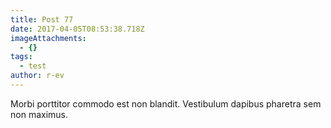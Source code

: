```yaml
---
title: Post 77
date: 2017-04-05T08:53:38.718Z
imageAttachments:
  - {}
tags:
  - test
author: r-ev
---
```


Morbi porttitor commodo est non blandit. Vestibulum dapibus pharetra sem non maximus.

